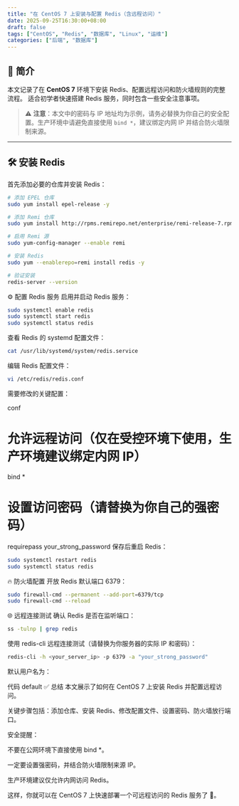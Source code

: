 ```yaml
---
title: "在 CentOS 7 上安装与配置 Redis（含远程访问）"
date: 2025-09-25T16:30:00+08:00
draft: false
tags: ["CentOS", "Redis", "数据库", "Linux", "运维"]
categories: ["后端", "数据库"]
---
```


## 📌 简介
本文记录了在 **CentOS 7** 环境下安装 Redis、配置远程访问和防火墙规则的完整流程。
适合初学者快速搭建 Redis 服务，同时包含一些安全注意事项。

> ⚠️ **注意**：本文中的密码与 IP 地址均为示例，请务必替换为你自己的安全配置。生产环境中请避免直接使用 `bind *`，建议绑定内网 IP 并结合防火墙限制来源。

---

## 🛠 安装 Redis

首先添加必要的仓库并安装 Redis：

```bash
# 添加 EPEL 仓库
sudo yum install epel-release -y

# 添加 Remi 仓库
sudo yum install http://rpms.remirepo.net/enterprise/remi-release-7.rpm -y

# 启用 Remi 源
sudo yum-config-manager --enable remi

# 安装 Redis
sudo yum --enablerepo=remi install redis -y

# 验证安装
redis-server --version
```

⚙️ 配置 Redis 服务
启用并启动 Redis 服务：

```bash
sudo systemctl enable redis
sudo systemctl start redis
sudo systemctl status redis
```
查看 Redis 的 systemd 配置文件：

```bash
cat /usr/lib/systemd/system/redis.service
```
编辑 Redis 配置文件：

```bash
vi /etc/redis/redis.conf
```
需要修改的关键配置：

conf
# 允许远程访问（仅在受控环境下使用，生产环境建议绑定内网 IP）
bind *

# 设置访问密码（请替换为你自己的强密码）
requirepass your_strong_password
保存后重启 Redis：

```bash
sudo systemctl restart redis
sudo systemctl status redis
```
🔥 防火墙配置
开放 Redis 默认端口 6379：

```bash
sudo firewall-cmd --permanent --add-port=6379/tcp
sudo firewall-cmd --reload
```
🌐 远程连接测试
确认 Redis 是否在监听端口：

```bash
ss -tulnp | grep redis
```
使用 redis-cli 远程连接测试（请替换为你服务器的实际 IP 和密码）：

```bash
redis-cli -h <your_server_ip> -p 6379 -a "your_strong_password"
```
默认用户名为：

代码
default
✅ 总结
本文展示了如何在 CentOS 7 上安装 Redis 并配置远程访问。

关键步骤包括：添加仓库、安装 Redis、修改配置文件、设置密码、防火墙放行端口。

安全提醒：

不要在公网环境下直接使用 bind *。

一定要设置强密码，并结合防火墙限制来源 IP。

生产环境建议仅允许内网访问 Redis。

这样，你就可以在 CentOS 7 上快速部署一个可远程访问的 Redis 服务了 🚀。
